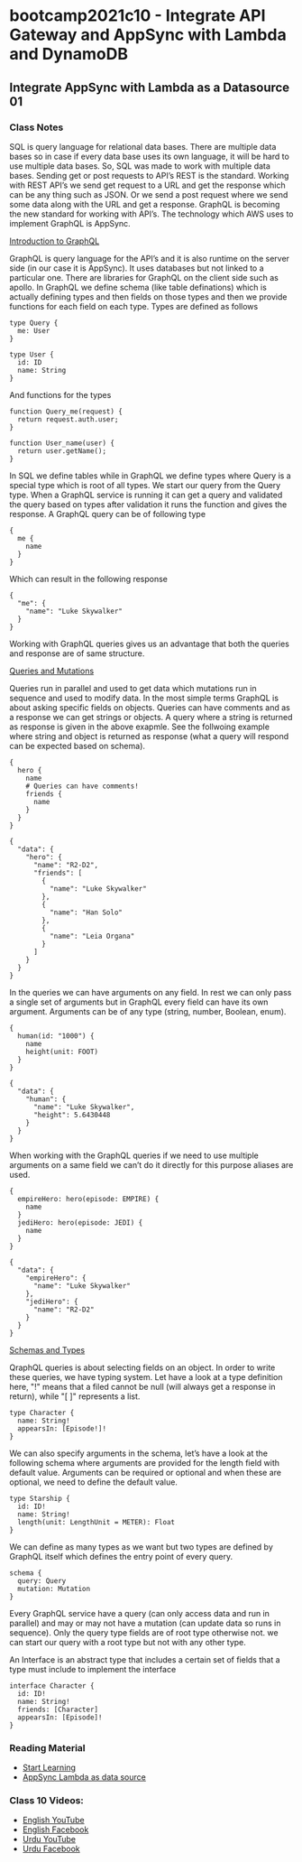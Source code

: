 # bootcamp2021c10 - Integrate API Gateway and AppSync with Lambda and DynamoDB

## Integrate AppSync with Lambda as a Datasource 01

### Class Notes

SQL is query language for relational data bases. There are multiple data bases so in case if every data base uses its own language, it will be hard to use multiple data bases. So, SQL was made to work with multiple data bases. Sending get or post requests to API’s REST is the standard. Working with REST API’s we send get request to a URL and get the response which can be any thing such as JSON. Or we send a post request where we send some data along with the URL and get a response. GraphQL is becoming the new standard for working with API’s. The technology which AWS uses to implement GraphQL is AppSync.

[Introduction to GraphQL](https://graphql.org/learn/)

GraphQL is query language for the API’s and it is also runtime on the server side (in our case it is AppSync). It uses databases but not linked to a particular one. There are libraries for GraphQL on the client side such as apollo.
In GraphQL we define schema (like table definations) which is actually defining types and then fields on those types and then we provide functions for each field on each type. Types are defined as follows

```
type Query {
  me: User
}

type User {
  id: ID
  name: String
}
```

And functions for the types

```
function Query_me(request) {
  return request.auth.user;
}

function User_name(user) {
  return user.getName();
}
```

In SQL we define tables while in GraphQL we define types where Query is a special type which is root of all types. We start our query from the Query type.
When a GraphQL service is running it can get a query and validated the query based on types after validation it runs the function and gives the response. A GraphQL query can be of following type

```
{
  me {
    name
  }
}
```

Which can result in the following response

```
{
  "me": {
    "name": "Luke Skywalker"
  }
}
```

Working with GraphQL queries gives us an advantage that both the queries and response are of same structure.

[Queries and Mutations](https://graphql.org/learn/queries/)

Queries run in parallel and used to get data which mutations run in sequence and used to modify data. In the most simple terms GraphQL is about asking specific fields on objects. Queries can have comments and as a response we can get strings or objects. A query where a string is returned as response is given in the above exapmle. See the follwoing example where string and object is returned as response (what a query will respond can be expected based on schema).

```
{
  hero {
    name
    # Queries can have comments!
    friends {
      name
    }
  }
}
```

```
{
  "data": {
    "hero": {
      "name": "R2-D2",
      "friends": [
        {
          "name": "Luke Skywalker"
        },
        {
          "name": "Han Solo"
        },
        {
          "name": "Leia Organa"
        }
      ]
    }
  }
}
```

In the queries we can have arguments on any field. In rest we can only pass a single set of arguments but in GraphQL every field can have its own argument. Arguments can be of any type (string, number, Boolean, enum).

```
{
  human(id: "1000") {
    name
    height(unit: FOOT)
  }
}
```

```
{
  "data": {
    "human": {
      "name": "Luke Skywalker",
      "height": 5.6430448
    }
  }
}
```

When working with the GraphQL queries if we need to use multiple arguments on a same field we can’t do it directly for this purpose aliases are used.

```
{
  empireHero: hero(episode: EMPIRE) {
    name
  }
  jediHero: hero(episode: JEDI) {
    name
  }
}
```

```
{
  "data": {
    "empireHero": {
      "name": "Luke Skywalker"
    },
    "jediHero": {
      "name": "R2-D2"
    }
  }
}
```

[Schemas and Types](https://graphql.org/learn/schema/)

QraphQL queries is about selecting fields on an object. In order to write these queries, we have typing system. Let have a look at a type definition here, "!" means that a filed cannot be null (will always get a response in return), while "[ ]" represents a list.

```
type Character {
  name: String!
  appearsIn: [Episode!]!
}
```

We can also specify arguments in the schema, let’s have a look at the following schema where arguments are provided for the length field with default value. Arguments can be required or optional and when these are optional, we need to define the default value.

```
type Starship {
  id: ID!
  name: String!
  length(unit: LengthUnit = METER): Float
}
```

We can define as many types as we want but two types are defined by GraphQL itself which defines the entry point of every query.

```
schema {
  query: Query
  mutation: Mutation
}
```

Every GraphQL service have a query (can only access data and run in parallel) and may or may not have a mutation (can update data so runs in sequence). Only the query type fields are of root type otherwise not. we can start our query with a root type but not with any other type.

An Interface is an abstract type that includes a certain set of fields that a type must include to implement the interface

```
interface Character {
  id: ID!
  name: String!
  friends: [Character]
  appearsIn: [Episode]!
}
```

### Reading Material

- [Start Learning](https://graphql.org/learn/)
- [AppSync Lambda as data source](https://github.com/panacloud-modern-global-apps/full-stack-serverless-cdk/tree/main/step03_appsync_lambda_as_datasource)

### Class 10 Videos:

- [English YouTube](https://www.youtube.com/watch?v=m_lPimHUd4k&ab_channel=CertifiedUnicornDeveloper)
- [English Facebook](https://www.facebook.com/524892375/videos/1196774377471411/)
- [Urdu YouTube](https://www.youtube.com/watch?v=1-wOShkvThQ&ab_channel=CertifiedUnicornDeveloperinUrdu)
- [Urdu Facebook](https://www.facebook.com/100003743983275/videos/1009725069788588/)
